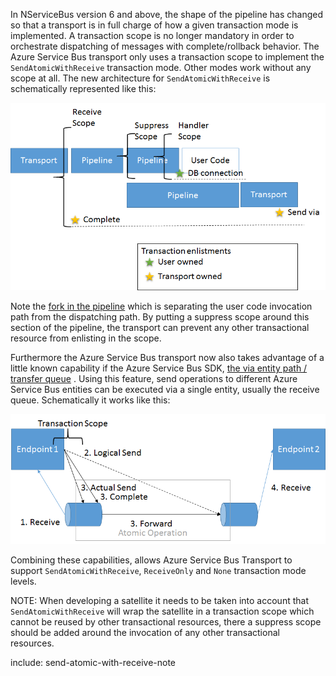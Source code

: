 In NServiceBus version 6 and above, the shape of the pipeline has changed so that a transport is in full charge of how a given transaction mode is implemented. A transaction scope is no longer mandatory in order to orchestrate dispatching of messages with complete/rollback behavior. The Azure Service Bus transport only uses a transaction scope to implement the `SendAtomicWithReceive` transaction mode. Other modes work without any scope at all. The new architecture for `SendAtomicWithReceive` is schematically represented like this:

![Transactions v7](transactions-v7.png)

Note the [fork in the pipeline](/nservicebus/pipeline/steps-stages-connectors.md) which is separating the user code invocation path from the dispatching path. By putting a suppress scope around this section of the pipeline, the transport can prevent any other transactional resource from enlisting in the scope.

Furthermore the Azure Service Bus transport now also takes advantage of a little known capability if the Azure Service Bus SDK, [the via entity path / transfer queue](https://github.com/Azure-Samples/azure-servicebus-messaging-samples/tree/master/AtomicTransactions) . Using this feature, send operations to different Azure Service Bus entities can be executed via a single entity, usually the receive queue.  Schematically it works like this:

![Send Via](send-via.png)

Combining these capabilities, allows Azure Service Bus Transport to support `SendAtomicWithReceive`, `ReceiveOnly` and `None` transaction mode levels.

NOTE: When developing a satellite it needs to be taken into account that `SendAtomicWithReceive` will wrap the satellite in a transaction scope which cannot be reused by other transactional resources, there a suppress scope should be added around the invocation of any other transactional resources.

include: send-atomic-with-receive-note